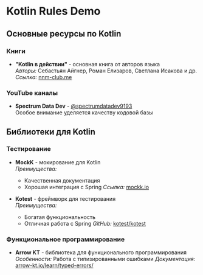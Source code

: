 # Kotlin Rules Demo

## Основные ресурсы по Kotlin

### Книги
- **"Kotlin в действии"** - основная книга от авторов языка  
  *Авторы:* Себастьян Айгнер, Роман Елизаров, Светлана Исакова и др.  
  *Ссылка:* [nnm-club.me](https://nnm-club.me/forum/viewtopic.php?t=1820703)

### YouTube каналы
- **Spectrum Data Dev** - [@spectrumdatadev9193](https://www.youtube.com/@spectrumdatadev9193)  
  Особое внимание уделяется качеству кодовой базы

## Библиотеки для Kotlin

### Тестирование
- **MockK** - мокирование для Kotlin  
  *Преимущества:*
    - Качественная документация
    - Хорошая интеграция с Spring
      *Ссылка:* [mockk.io](https://mockk.io/)

- **Kotest** - фреймворк для тестирования  
  *Преимущества:*
    - Богатая функциональность
    - Отличная работа с Spring
      *GitHub:* [kotest/kotest](https://github.com/kotest/kotest/tree/master/documentation)

### Функциональное программирование
- **Arrow KT** - библиотека для функционального программирования  
  *Особенности:* Работа с типизированными ошибками
  *Документация:* [arrow-kt.io/learn/typed-errors/](https://arrow-kt.io/learn/typed-errors/)